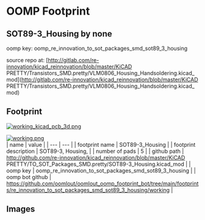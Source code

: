 # OOMP Footprint  
## SOT89-3_Housing  by none  
  
oomp key: oomp_re_innovation_to_sot_packages_smd_sot89_3_housing  
  
source repo at: [http://gitlab.com/re-innovation/kicad_reinnovation/blob/master/KiCAD PRETTY/Transistors_SMD.pretty/VLM0806_Housing_Handsoldering.kicad_mod](http://gitlab.com/re-innovation/kicad_reinnovation/blob/master/KiCAD PRETTY/Transistors_SMD.pretty/VLM0806_Housing_Handsoldering.kicad_mod)  
## Footprint  
  
[![working_kicad_pcb_3d.png](working_kicad_pcb_3d_600.png)](working_kicad_pcb_3d.png)  
  
[![working.png](working_600.png)](working.png)  
| name | value | 
| --- | --- | 
| footprint name | SOT89-3_Housing | 
| footprint description | SOT89-3, Housing, | 
| number of pads | 5 | 
| github path | http://github.com/re-innovation/kicad_reinnovation/blob/master/KiCAD PRETTY/TO_SOT_Packages_SMD.pretty/SOT89-3_Housing.kicad_mod | 
| oomp key | oomp_re_innovation_to_sot_packages_smd_sot89_3_housing | 
| oomp bot github | https://github.com/oomlout/oomlout_oomp_footprint_bot/tree/main/footprints/re_innovation_to_sot_packages_smd_sot89_3_housing/working | 
## Images  
